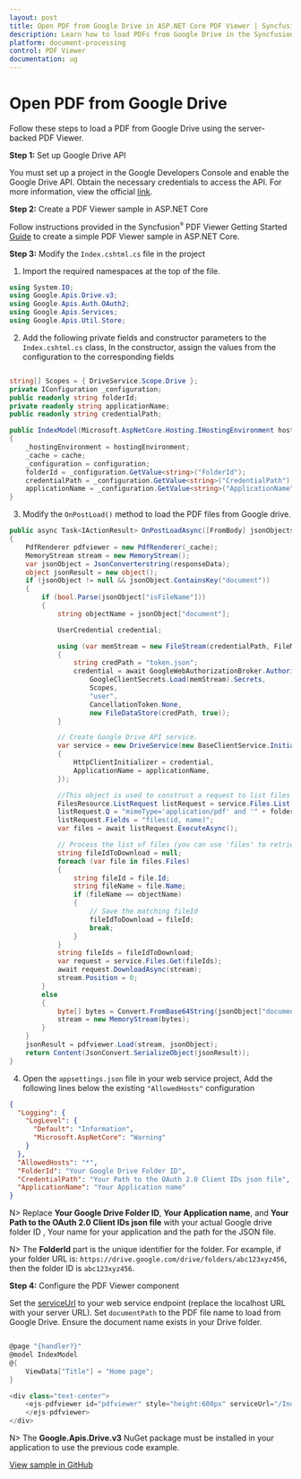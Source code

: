 ```yaml
---
layout: post
title: Open PDF from Google Drive in ASP.NET Core PDF Viewer | Syncfusion
description: Learn how to load PDFs from Google Drive in the Syncfusion ASP.NET Core PDF Viewer component using a server-backed approach.
platform: document-processing
control: PDF Viewer
documentation: ug
---
```


# Open PDF from Google Drive

Follow these steps to load a PDF from Google Drive using the server-backed PDF Viewer.

**Step 1:** Set up Google Drive API

You must set up a project in the Google Developers Console and enable the Google Drive API. Obtain the necessary credentials to access the API. For more information, view the official [link](https://developers.google.com/drive/api/guides/enable-sdk).

**Step 2:** Create a PDF Viewer sample in ASP.NET Core

Follow instructions provided in the Syncfusion<sup style="font-size:70%">&reg;</sup> PDF Viewer Getting Started [Guide](https://help.syncfusion.com/document-processing/pdf/pdf-viewer/asp-net-core/getting-started-with-server-backed) to create a simple PDF Viewer sample in ASP.NET Core.

**Step 3:** Modify the `Index.cshtml.cs` file in the project

1. Import the required namespaces at the top of the file.

```csharp
using System.IO;
using Google.Apis.Drive.v3;
using Google.Apis.Auth.OAuth2;
using Google.Apis.Services;
using Google.Apis.Util.Store;
```

2. Add the following private fields and constructor parameters to the `Index.cshtml.cs` class, In the constructor, assign the values from the configuration to the corresponding fields

```csharp

string[] Scopes = { DriveService.Scope.Drive };
private IConfiguration _configuration;
public readonly string folderId;
private readonly string applicationName;
public readonly string credentialPath;

public IndexModel(Microsoft.AspNetCore.Hosting.IHostingEnvironment hostingEnvironment, IMemoryCache cache, IConfiguration configuration)
{
    _hostingEnvironment = hostingEnvironment;
    _cache = cache;
    _configuration = configuration;
    folderId = _configuration.GetValue<string>("FolderId");
    credentialPath = _configuration.GetValue<string>("CredentialPath");
    applicationName = _configuration.GetValue<string>("ApplicationName");
}

```
3. Modify the `OnPostLoad()` method to load the PDF files from Google drive.

```csharp
public async Task<IActionResult> OnPostLoadAsync([FromBody] jsonObjects responseData)
{
    PdfRenderer pdfviewer = new PdfRenderer(_cache);
    MemoryStream stream = new MemoryStream();
    var jsonObject = JsonConverterstring(responseData);
    object jsonResult = new object();
    if (jsonObject != null && jsonObject.ContainsKey("document"))
    {
        if (bool.Parse(jsonObject["isFileName"]))
        {
            string objectName = jsonObject["document"];

            UserCredential credential;

            using (var memStream = new FileStream(credentialPath, FileMode.Open, FileAccess.Read))
            {
                string credPath = "token.json";
                credential = await GoogleWebAuthorizationBroker.AuthorizeAsync(
                    GoogleClientSecrets.Load(memStream).Secrets,
                    Scopes,
                    "user",
                    CancellationToken.None,
                    new FileDataStore(credPath, true));
            }

            // Create Google Drive API service.
            var service = new DriveService(new BaseClientService.Initializer()
            {
                HttpClientInitializer = credential,
                ApplicationName = applicationName,
            });

            //This object is used to construct a request to list files from Google Drive.
            FilesResource.ListRequest listRequest = service.Files.List();
            listRequest.Q = "mimeType='application/pdf' and '" + folderId + "' in parents and trashed=false";
            listRequest.Fields = "files(id, name)";
            var files = await listRequest.ExecuteAsync();

            // Process the list of files (you can use 'files' to retrieve the list of files)
            string fileIdToDownload = null;
            foreach (var file in files.Files)
            {
                string fileId = file.Id;
                string fileName = file.Name;
                if (fileName == objectName)
                {
                    // Save the matching fileId
                    fileIdToDownload = fileId;
                    break;
                }
            }
            string fileIds = fileIdToDownload;
            var request = service.Files.Get(fileIds);
            await request.DownloadAsync(stream);
            stream.Position = 0;
        }
        else
        {
            byte[] bytes = Convert.FromBase64String(jsonObject["document"]);
            stream = new MemoryStream(bytes);
        }
    }
    jsonResult = pdfviewer.Load(stream, jsonObject);
    return Content(JsonConvert.SerializeObject(jsonResult));
}

```

4. Open the `appsettings.json` file in your web service project, Add the following lines below the existing `"AllowedHosts"` configuration

```json
{
  "Logging": {
    "LogLevel": {
      "Default": "Information",
      "Microsoft.AspNetCore": "Warning"
    }
  },
  "AllowedHosts": "*",
  "FolderId": "Your Google Drive Folder ID",
  "CredentialPath": "Your Path to the OAuth 2.0 Client IDs json file",
  "ApplicationName": "Your Application name"
}
```

N> Replace **Your Google Drive Folder ID**, **Your Application name**, and **Your Path to the OAuth 2.0 Client IDs json file** with your actual Google drive folder ID , Your name for your application and the path for the JSON file.

N> The **FolderId** part is the unique identifier for the folder. For example, if your folder URL is: `https://drive.google.com/drive/folders/abc123xyz456`, then the folder ID is `abc123xyz456`.

**Step 4:** Configure the PDF Viewer component

Set the [serviceUrl](https://ej2.syncfusion.com/documentation/api/pdfviewer/#serviceurl) to your web service endpoint (replace the localhost URL with your server URL). Set `documentPath` to the PDF file name to load from Google Drive. Ensure the document name exists in your Drive folder.

```csharp

@page "{handler?}"
@model IndexModel
@{
    ViewData["Title"] = "Home page";
}

<div class="text-center">
    <ejs-pdfviewer id="pdfviewer" style="height:600px" serviceUrl="/Index" documentPath="PDF_Succinctly.pdf">
    </ejs-pdfviewer>
</div>

```

N> The **Google.Apis.Drive.v3** NuGet package must be installed in your application to use the previous code example.

[View sample in GitHub](https://github.com/SyncfusionExamples/open-save-pdf-documents-in-google-drive)